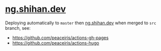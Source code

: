 # [ng.shihan.dev](https://ng.shihan.dev)

Deploying automatically to `master` then [ng.shihan.dev](https://ng.shihan.dev) when merged to `src` branch, see:

- <https://github.com/peaceiris/actions-gh-pages>
- <https://github.com/peaceiris/actions-hugo>
